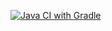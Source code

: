 [![Java CI with Gradle](https://github.com/IlyaZuev90/HW_Patterns_2/actions/workflows/gradle.yml/badge.svg?branch=main)](https://github.com/IlyaZuev90/HW_Patterns_2/actions/workflows/gradle.yml)